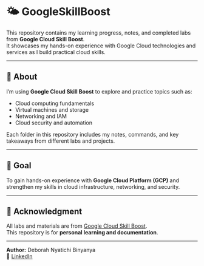 # 🌤️ GoogleSkillBoost

This repository contains my learning progress, notes, and completed labs from **Google Cloud Skill Boost**.  
It showcases my hands-on experience with Google Cloud technologies and services as I build practical cloud skills.

---

## 📘 About

I’m using **Google Cloud Skill Boost** to explore and practice topics such as:
- Cloud computing fundamentals  
- Virtual machines and storage  
- Networking and IAM  
- Cloud security and automation  

Each folder in this repository includes my notes, commands, and key takeaways from different labs and projects.

---

## 🎯 Goal

To gain hands-on experience with **Google Cloud Platform (GCP)** and strengthen my skills in cloud infrastructure, networking, and security.

---

## 🏅 Acknowledgment

All labs and materials are from [Google Cloud Skill Boost](https://www.cloudskillsboost.google/).  
This repository is for **personal learning and documentation**.

---

**Author:** Deborah Nyatichi Binyanya  
🔗 [LinkedIn](https://www.linkedin.com/in/deborah-nyatichi-886b4206/)
